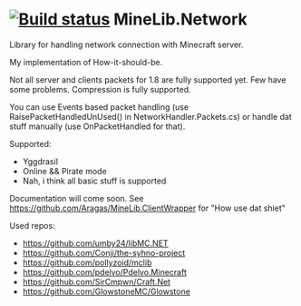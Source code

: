 [![Build status](https://ci.appveyor.com/api/projects/status/26t4lc01vh3qxfle)](https://ci.appveyor.com/project/Aragas/minelib-network)
MineLib.Network
===============

Library for handling network connection with Minecraft server.

My implementation of How-it-should-be.

Not all server and clients packets for 1.8 are fully supported yet. Few have some problems. Compression is fully supported.

You can use Events based packet handling (use RaisePacketHandledUnUsed() in NetworkHandler.Packets.cs) or handle dat stuff manually (use OnPacketHandled for that).

Supported:
* Yggdrasil
* Online && Pirate mode
* Nah, i think all basic stuff is supported


Documentation will come soon.
See https://github.com/Aragas/MineLib.ClientWrapper for "How use dat shiet"

Used repos:
* https://github.com/umby24/libMC.NET
* https://github.com/Conji/the-syhno-project
* https://github.com/pollyzoid/mclib
* https://github.com/pdelvo/Pdelvo.Minecraft
* https://github.com/SirCmpwn/Craft.Net
* https://github.com/GlowstoneMC/Glowstone
